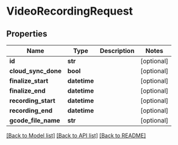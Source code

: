 # VideoRecordingRequest


## Properties
Name | Type | Description | Notes
------------ | ------------- | ------------- | -------------
**id** | **str** |  | [optional] 
**cloud_sync_done** | **bool** |  | [optional] 
**finalize_start** | **datetime** |  | [optional] 
**finalize_end** | **datetime** |  | [optional] 
**recording_start** | **datetime** |  | [optional] 
**recording_end** | **datetime** |  | [optional] 
**gcode_file_name** | **str** |  | [optional] 

[[Back to Model list]](../README.md#documentation-for-models) [[Back to API list]](../README.md#documentation-for-api-endpoints) [[Back to README]](../README.md)


